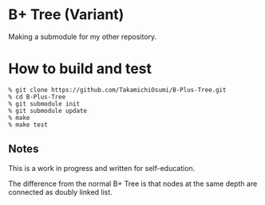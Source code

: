 # B+ Tree (Variant)

Making a submodule for my other repository.

# How to build and test

```
% git clone https://github.com/TakamichiOsumi/B-Plus-Tree.git
% cd B-Plus-Tree
% git submodule init
% git submodule update
% make
% make test
```

## Notes

This is a work in progress and written for self-education.

The difference from the normal B+ Tree is that nodes at the same depth are connected as doubly linked list.
